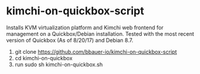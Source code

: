 # kimchi-on-quickbox-script
Installs KVM virtualization platform and Kimchi web frontend for management on a Quickbox/Debian installation. Tested with the most recent version of Quickbox (As of 8/20/17) and Debian 8.7.

1. git clone https://github.com/bbauer-io/kimchi-on-quickbox-script
2. cd kimchi-on-quickbox
3. run sudo sh kimchi-on-quickbox.sh

